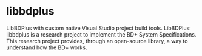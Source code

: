 libbdplus
=========

LibBDPlus with custom native Visual Studio project build tools. LibBDPlus: libbdplus is a research project to implement the BD+ System Specifications. This research project provides, through an open-source library, a way to understand how the BD+ works.
